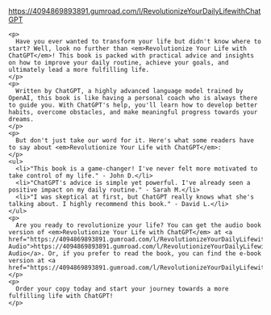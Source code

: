 <!DOCTYPE html>
<html>
  <head>
   
  </head>
  <body>
    <a        
        href="<h1>How to Revolutionize Your Life with ChatGPT</h1>">https://4094869893891.gumroad.com/l/RevolutionizeYourDailyLifewithChatGPT</a>
    
    <p>
      Have you ever wanted to transform your life but didn't know where to start? Well, look no further than <em>Revolutionize Your Life with ChatGPT</em>! This book is packed with practical advice and insights on how to improve your daily routine, achieve your goals, and ultimately lead a more fulfilling life.
    </p>
    <p>
      Written by ChatGPT, a highly advanced language model trained by OpenAI, this book is like having a personal coach who is always there to guide you. With ChatGPT's help, you'll learn how to develop better habits, overcome obstacles, and make meaningful progress towards your dreams.
    </p>
    <p>
      But don't just take our word for it. Here's what some readers have to say about <em>Revolutionize Your Life with ChatGPT</em>:
    </p>
    <ul>
      <li>"This book is a game-changer! I've never felt more motivated to take control of my life." - John D.</li>
      <li>"ChatGPT's advice is simple yet powerful. I've already seen a positive impact on my daily routine." - Sarah M.</li>
      <li>"I was skeptical at first, but ChatGPT really knows what she's talking about. I highly recommend this book." - David L.</li>
    </ul>
    <p>
      Are you ready to revolutionize your life? You can get the audio book version of <em>Revolutionize Your Life with ChatGPT</em> at <a href="https://4094869893891.gumroad.com/l/RevolutionizeYourDailyLifewithChatGPT-Audio">https://4094869893891.gumroad.com/l/RevolutionizeYourDailyLifewithChatGPT-Audio</a>. Or, if you prefer to read the book, you can find the e-book version at <a href="https://4094869893891.gumroad.com/l/RevolutionizeYourDailyLifewithChatGPT">https://4094869893891.gumroad.com/l/RevolutionizeYourDailyLifewithChatGPT</a>. 
    </p>
    <p>
      Order your copy today and start your journey towards a more fulfilling life with ChatGPT!
    </p>
  </body>
</html>
